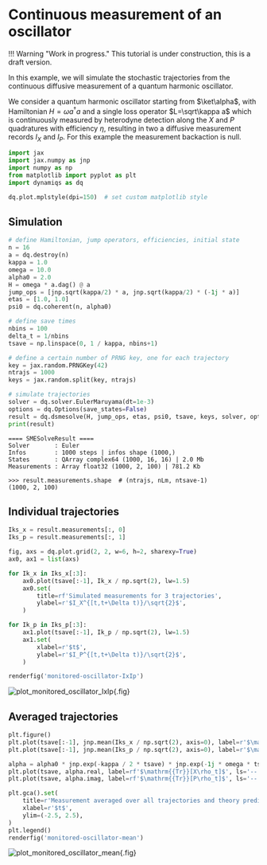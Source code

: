 # Continuous measurement of an oscillator

!!! Warning "Work in progress."
    This tutorial is under construction, this is a draft version.

In this example, we will simulate the stochastic trajectories from the continuous diffusive measurement of a quantum harmonic oscillator.

We consider a quantum harmonic oscillator starting from $\ket\alpha$, with Hamiltonian $H=\omega a^\dagger a$ and a single loss operator $L=\sqrt\kappa a$ which is continuously measured by heterodyne detection along the $X$ and $P$ quadratures with efficiency $\eta$, resulting in two a diffusive measurement records $I_X$ and $I_P$. For this example the measurement backaction is null.

```python
import jax
import jax.numpy as jnp
import numpy as np
from matplotlib import pyplot as plt
import dynamiqs as dq

dq.plot.mplstyle(dpi=150)  # set custom matplotlib style
```

## Simulation

```python
# define Hamiltonian, jump operators, efficiencies, initial state
n = 16
a = dq.destroy(n)
kappa = 1.0
omega = 10.0
alpha0 = 2.0
H = omega * a.dag() @ a
jump_ops = [jnp.sqrt(kappa/2) * a, jnp.sqrt(kappa/2) * (-1j * a)]
etas = [1.0, 1.0]
psi0 = dq.coherent(n, alpha0)

# define save times
nbins = 100
delta_t = 1/nbins
tsave = np.linspace(0, 1 / kappa, nbins+1)

# define a certain number of PRNG key, one for each trajectory
key = jax.random.PRNGKey(42)
ntrajs = 1000
keys = jax.random.split(key, ntrajs)

# simulate trajectories
solver = dq.solver.EulerMaruyama(dt=1e-3)
options = dq.Options(save_states=False)
result = dq.dsmesolve(H, jump_ops, etas, psi0, tsave, keys, solver, options=options)
print(result)
```

```text title="Output"
==== SMESolveResult ====
Solver       : Euler
Infos        : 1000 steps | infos shape (1000,)
States       : QArray complex64 (1000, 16, 16) | 2.0 Mb
Measurements : Array float32 (1000, 2, 100) | 781.2 Kb
```

```pycon
>>> result.measurements.shape  # (ntrajs, nLm, ntsave-1)
(1000, 2, 100)
```

## Individual trajectories

```python
Iks_x = result.measurements[:, 0]
Iks_p = result.measurements[:, 1]
```

```python
fig, axs = dq.plot.grid(2, 2, w=6, h=2, sharexy=True)
ax0, ax1 = list(axs)

for Ik_x in Iks_x[:3]:
    ax0.plot(tsave[:-1], Ik_x / np.sqrt(2), lw=1.5)
    ax0.set(
        title=rf'Simulated measurements for 3 trajectories',
        ylabel=r'$I_X^{[t,t+\Delta t)}/\sqrt{2}$',
    )

for Ik_p in Iks_p[:3]:
    ax1.plot(tsave[:-1], Ik_p / np.sqrt(2), lw=1.5)
    ax1.set(
        xlabel=r'$t$',
        ylabel=r'$I_P^{[t,t+\Delta t)}/\sqrt{2}$',
    )

renderfig('monitored-oscillator-IxIp')
```

![plot_monitored_oscillator_IxIp](../../figs_docs/monitored-oscillator-IxIp.png){.fig}


## Averaged trajectories

```python
plt.figure()
plt.plot(tsave[:-1], jnp.mean(Iks_x / np.sqrt(2), axis=0), label=r'$\mathbb{E}[I_X/\sqrt{2}]$')
plt.plot(tsave[:-1], jnp.mean(Iks_p / np.sqrt(2), axis=0), label=r'$\mathbb{E}[I_P/\sqrt{2}]$')

alpha = alpha0 * jnp.exp(-kappa / 2 * tsave) * jnp.exp(-1j * omega * tsave)
plt.plot(tsave, alpha.real, label=rf'$\mathrm{{Tr}}[X\rho_t]$', ls='--', color='gray')
plt.plot(tsave, alpha.imag, label=rf'$\mathrm{{Tr}}[P\rho_t]$', ls='--', color='gray')

plt.gca().set(
    title=r'Measurement averaged over all trajectories and theory prediction',
    xlabel=r'$t$',
    ylim=(-2.5, 2.5),
)
plt.legend()
renderfig('monitored-oscillator-mean')
```

![plot_monitored_oscillator_mean](../../figs_docs/monitored-oscillator-mean.png){.fig}

